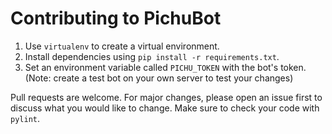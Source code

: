 # Contributing to PichuBot

1) Use `virtualenv` to create a virtual environment.
2) Install dependencies using `pip install -r requirements.txt`.
3) Set an environment variable called `PICHU_TOKEN` with the bot's token. (Note: create a test bot on your own server to test your changes)

Pull requests are welcome. For major changes, please open an issue first to discuss what you would like to change. Make sure to check your code with `pylint`.
